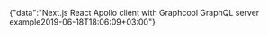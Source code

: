 {"data":"Next.js React Apollo client with Graphcool GraphQL server example2019-06-18T18:06:09+03:00"}
